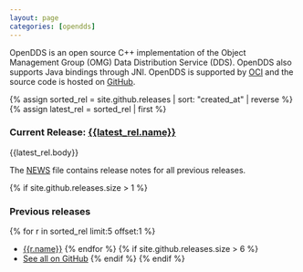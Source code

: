 ```yaml
---
layout: page
categories: [opendds]
---
```


OpenDDS is an open source C++ implementation of the Object Management Group (OMG) Data Distribution Service (DDS). OpenDDS also supports Java bindings through JNI. OpenDDS is supported by [OCI](www.ociweb.com) and the source code is hosted on [GitHub]({{site.github.repository_url}}).

{% assign sorted_rel = site.github.releases | sort: "created_at" | reverse %}
{% assign latest_rel = sorted_rel | first %}
### Current Release: [{{latest_rel.name}}]({{latest_rel.html_url}})

{{latest_rel.body}}

The [NEWS](http://raw.githubusercontent.com/objectcomputing/OpenDDS/{{latest_rel.tag_name}}/NEWS) file contains release notes for all previous releases.

{% if site.github.releases.size > 1 %}
### Previous releases

{% for r in sorted_rel limit:5 offset:1 %}
- [{{r.name}}]({{r.html_url}})
{% endfor %}
{% if site.github.releases.size > 6 %}
- [See all on GitHub]({{site.github.releases_url}})
{% endif %}
{% endif %}
